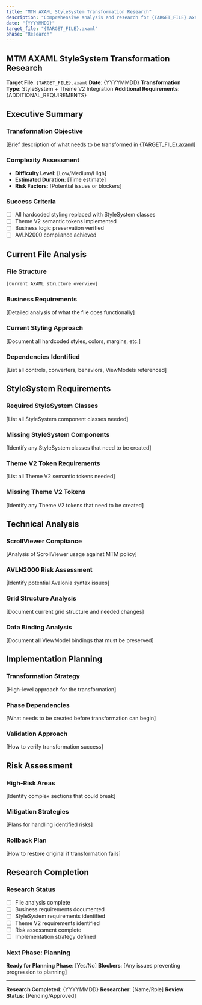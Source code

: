 ```yaml
---
title: "MTM AXAML StyleSystem Transformation Research"
description: "Comprehensive analysis and research for {TARGET_FILE}.axaml transformation"
date: "{YYYYMMDD}"
target_file: "{TARGET_FILE}.axaml"
phase: "Research"
---
```


## MTM AXAML StyleSystem Transformation Research

**Target File**: `{TARGET_FILE}.axaml`
**Date**: {YYYYMMDD}
**Transformation Type**: StyleSystem + Theme V2 Integration
**Additional Requirements**: {ADDITIONAL_REQUIREMENTS}

## Executive Summary

### Transformation Objective

[Brief description of what needs to be transformed in {TARGET_FILE}.axaml]

### Complexity Assessment

- **Difficulty Level**: [Low/Medium/High]
- **Estimated Duration**: [Time estimate]
- **Risk Factors**: [Potential issues or blockers]

### Success Criteria

- [ ] All hardcoded styling replaced with StyleSystem classes
- [ ] Theme V2 semantic tokens implemented
- [ ] Business logic preservation verified
- [ ] AVLN2000 compliance achieved

## Current File Analysis

### File Structure

```xml
[Current AXAML structure overview]
```

### Business Requirements

[Detailed analysis of what the file does functionally]

### Current Styling Approach

[Document all hardcoded styles, colors, margins, etc.]

### Dependencies Identified

[List all controls, converters, behaviors, ViewModels referenced]

## StyleSystem Requirements

### Required StyleSystem Classes

[List all StyleSystem component classes needed]

### Missing StyleSystem Components

[Identify any StyleSystem classes that need to be created]

### Theme V2 Token Requirements

[List all Theme V2 semantic tokens needed]

### Missing Theme V2 Tokens

[Identify any Theme V2 tokens that need to be created]

## Technical Analysis

### ScrollViewer Compliance

[Analysis of ScrollViewer usage against MTM policy]

### AVLN2000 Risk Assessment

[Identify potential Avalonia syntax issues]

### Grid Structure Analysis

[Document current grid structure and needed changes]

### Data Binding Analysis

[Document all ViewModel bindings that must be preserved]

## Implementation Planning

### Transformation Strategy

[High-level approach for the transformation]

### Phase Dependencies

[What needs to be created before transformation can begin]

### Validation Approach

[How to verify transformation success]

## Risk Assessment

### High-Risk Areas

[Identify complex sections that could break]

### Mitigation Strategies

[Plans for handling identified risks]

### Rollback Plan

[How to restore original if transformation fails]

## Research Completion

### Research Status

- [ ] File analysis complete
- [ ] Business requirements documented
- [ ] StyleSystem requirements identified
- [ ] Theme V2 requirements identified
- [ ] Risk assessment complete
- [ ] Implementation strategy defined

### Next Phase: Planning

**Ready for Planning Phase**: [Yes/No]
**Blockers**: [Any issues preventing progression to planning]

---

**Research Completed**: {YYYYMMDD}
**Researcher**: [Name/Role]
**Review Status**: [Pending/Approved]
